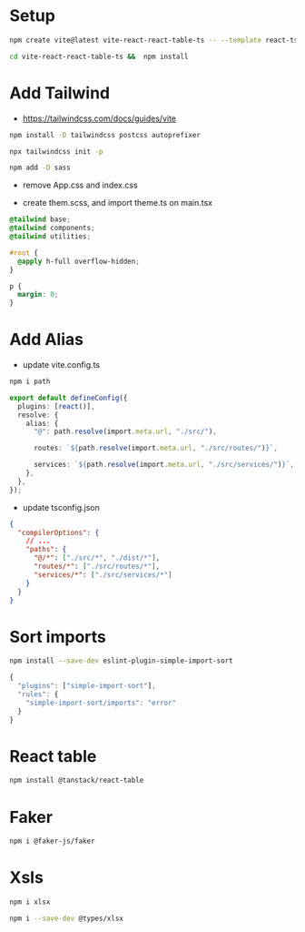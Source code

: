 # Setup

```bash
npm create vite@latest vite-react-react-table-ts -- --template react-ts
```

```bash
cd vite-react-react-table-ts &&  npm install
```

# Add Tailwind

- https://tailwindcss.com/docs/guides/vite

```bash
npm install -D tailwindcss postcss autoprefixer
```

```bash
npx tailwindcss init -p
```

```bash
npm add -D sass
```

- remove App.css and index.css

- create them.scss, and import theme.ts on main.tsx

```css
@tailwind base;
@tailwind components;
@tailwind utilities;

#root {
  @apply h-full overflow-hidden;
}

p {
  margin: 0;
}
```

<!--  -->

# Add Alias

- update vite.config.ts

```bash
npm i path
```

```ts
export default defineConfig({
  plugins: [react()],
  resolve: {
    alias: {
      "@": path.resolve(import.meta.url, "./src/"),

      routes: `${path.resolve(import.meta.url, "./src/routes/")}`,

      services: `${path.resolve(import.meta.url, "./src/services/")}`,
    },
  },
});
```

- update tsconfig.json

```json
{
  "compilerOptions": {
    // ...
    "paths": {
      "@/*": ["./src/*", "./dist/*"],
      "routes/*": ["./src/routes/*"],
      "services/*": ["./src/services/*"]
    }
  }
}
```

<!--  -->

# Sort imports

```bash
npm install --save-dev eslint-plugin-simple-import-sort
```

```js
{
  "plugins": ["simple-import-sort"],
  "rules": {
    "simple-import-sort/imports": "error"
  }
}
```

<!--  -->

# React table

```bash
npm install @tanstack/react-table
```

# Faker

```bash
npm i @faker-js/faker
```

# Xsls

```bash
npm i xlsx
```

```bash
npm i --save-dev @types/xlsx
```
